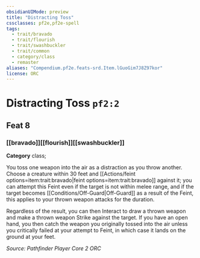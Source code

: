```yaml
---
obsidianUIMode: preview
title: "Distracting Toss"
cssclasses: pf2e,pf2e-spell
tags:
  - trait/bravado
  - trait/flourish
  - trait/swashbuckler
  - trait/common
  - category/class
  - remaster
aliases: "Compendium.pf2e.feats-srd.Item.lGuoGim7J8Z97kor"
license: ORC
---
```

# Distracting Toss `pf2:2`
## Feat 8
### [[bravado]][[flourish]][[swashbuckler]]

**Category** class; 




You toss one weapon into the air as a distraction as you throw another. Choose a creature within 30 feet and [[Actions/feint options=item:trait:bravado|feint options=item:trait:bravado]] against it; you can attempt this Feint even if the target is not within melee range, and if the target becomes [[Conditions/Off-Guard|Off-Guard]] as a result of the Feint, this applies to your thrown weapon attacks for the duration.

Regardless of the result, you can then Interact to draw a thrown weapon and make a thrown weapon Strike against the target. If you have an open hand, you then catch the weapon you originally tossed into the air unless you critically failed at your attempt to Feint, in which case it lands on the ground at your feet.

*Source: Pathfinder Player Core 2*
*ORC*